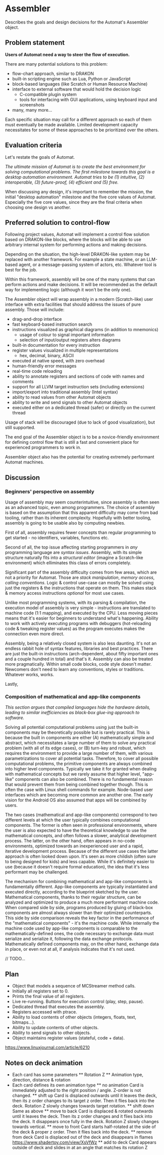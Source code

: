# Assembler

Describes the goals and design decisions for the Automat's Assembler object.

## Problem statement

**Users of Automat need a way to steer the flow of execution.**

There are many potential solutions to this problem:

* flow-chart approach, similar to DRAKON
* built-in scripting engine such as Lua, Python or JavaScript
* block-based languages (like Scratch or Human Resource Machine)
* interface to external software that would hold the decision logic
    * C-compatible plugin system
	* tools for interfacing with GUI applications, using keyboard input and screenshots
* many, many more...

Each specific situation may call for a different approach so each of them must eventually be made available. Limited development capacity necessitates for some of these approaches to be prioritized over the others.

## Evaluation criteria

Let's restate the goals of Automat.

*The ultimate mission of Automat is to create the best environment for solving computational problems. The first milestone towards this goal is a desktop automation environment. Automat tries to be (1) intuitive, (2) interoperable, (3) future-proof, (4) efficient and (5) free.*

When discussing any design, it's important to remember the mission, the initial "desktop automation" milestone and the five core values of Automat. Especially the five core values, since they are the final criteria when choosing one design vs another.

## Preferred solution to control-flow

Following project values, Automat will implement a control flow solution based on DRAKON-like blocks, where the blocks will be able to use arbitrary internal system for performing actions and making decisions.

Depending on the situation, the high-level DRAKON-like system may be replaced with another framework. For example a state machine, or an LLM-based agent, or a message-passing system of actors, etc. Whatever tool is best for the job.

Within this framework, assembly will be one of the many systems that can perform actions and make decisions. It will be recommended as the default way for implementing logic (although it won't be the only one).

The Assembler object will wrap assembly in a modern (Scratch-like) user interface with extra facilities that should address the issues of pure assembly. Those will include:

* drag-and-drop interface
* fast keyboard-based instruction search
* instructions visualized as graphical diagrams (in addition to mnemonics)
  * usage of colour to signal important information
  * selection of input/output registers alters diagrams
* built-in documentation for every instruction
* register values visualized in multiple representations
  * hex, decimal, binary, ASCII
* executed at native speed, with zero overhead
* human-friendly error messages
* real-time code reloading
* ability to annotate registers and sections of code with names and comments
* support for all LLVM target instruction sets (including extensions)
* import/export into traditional assembly (Intel syntax)
* ability to read values from other Automat objects
* ability to write and send signals to other Automat objects
* executed either on a dedicated thread (safer) or directly on the current thread

Usage of stack will be discouraged (due to lack of good visualization), but still supported.

The end goal of the Assembler object is to be a novice-friendly environment for defining control flow that is still a fast and convenient place for experienced programmers to work in.

Assembler object also has the potential for creating extremely performant Automat machines.

## Discussion

### Beginners' perspective on assembly

Usage of assembly may seem counterintuitive, since assembly is often seen as an advanced topic, even among programmers. The choice of assembly is based on the assumption that this apparent difficulty may come from bad tooling, rather than its inherent complexity. Hopefully with better tooling, assembly is going to be usable also by computing newbies.

First of all, assembly requires fewer concepts than regular programming to get started - no identifiers, variables, functions etc.

Second of all, the top issue affecting starting programmers in *any* programming language are *syntax issues*. Assembly, with its simple structure naturally fits into a *structural editor* (imagine a Scratch-like environment) which elliminates this class of errors completely.

Significant part of the assembly difficulty comes from few areas, which are not a priority for Automat. Those are *stack manipulation*, *memory access*, *calling conventions*. Logic & control use-case can mostly be solved using just the registers & the instructions that operate on them. This makes stack & memory access instructions *optional* for most use cases.

Unlike most programming systems, with its parsing & compilation, the execution model of assembly is very simple - instructions are translated to machine code (1:1 mapping), and executed by the CPU. Less moving pieces means that it's easier for beginners to understand what's happening. Ability to work with actively executing programs with debuggers (hot-reloading code & tweaking register values) as the program executes makes the connection even more direct.

Assembly, being a relatively closed system is also less daunting. It's not an endless rabbit hole of syntax features, libraries and best practices. There are just the built-in instructions (arch-dependent, about fifty important ones and a couple hundred in total) and that's it. Assembly can also be treated more pragmatically. Within small code blocks, code style doesn't matter. Newcomers don't need to learn any conventions, styles or traditions. Whatever works, works.

Lastly, 

### Composition of mathematical and app-like components

*This section argues that compiled languages hide the hardware details, leading to similar inefficiencies as black-box glue-ing approach to software.*

Solving all potential computational problems using just the built-in components may be theoretically possible but is rarely practical. This is because the built in components are either (A) mathematically simple and abstract, which necessitates a large number of them to solve any practical problem (with all of its edge cases), or (B) turn-key and robust, which requires the environment to provide a large number of them, with various parametrizations to cover all potential tasks. Therefore, to cover all possible computational problems, the primitive components are always combined into higher level components. Typically we take it for granted when dealing with mathematical concepts but we rarely assume that higher level, "app-like" components can also be combined. There is no fundamental reason that would prevent them from being combined together though. This is often the case with Linux shell commands for example. Node-based user interfaces which are becoming more common are another one. The early vision for the Android OS also assumed that apps will be combined by users.

The two cases (mathematical and app-like components) correspond to two different levels at which the user typically combines computational components. The former is often seen in professional environments, where the user is also expected to have the theoretical knowledge to use the mathematical concepts, and often follows a slower, analytical development process. The latter, on the other hand, often appears in no-code environments, optimized towards an inexperienced user and a rapid, iterative development process. Because of the different use cases the latter approach is often looked down upon. It's seen as more childish (often sure to being designed for kids) and less capable. While it's definitely easier to use (because it doesn't require formal education), the idea that it's less performant may be challenged.

The mechanism for combining mathematical and app-like components is fundamentally different. App-like components are typically instantiated and executed directly, according to the blueprint sketched by the user. Mathematical components, thanks to their regular structure, can be analyzed and optimized to produce a much more performant machine code. When compared side by side, programs produced by gluing of black-box components are almost always slower than their optimized counterparts. This side by side comparison reveals the key factor in the performance of the "mathematical components" - it's the machine code. While internally the machine code used by app-like components is comparable to the mathematically-defined ones, the code necessary to exchange data must serialize and serialize it, following the data exchange protocols. Mathematically defined components may, on the other hand, exchange data in place, or even not at all, if analysis indicates that it's not used.

// TODO...


## Plan

* Object that models a sequence of MCStreamer method calls.
* Initially all registers set to 0.
* Prints the final value of all registers.
* Live re-running. Buttons for execution control (play, step, pause).
* Dedicated thread that executes the assembly.
* Registers accessed with ptrace.
* Ability to load contents of other objects (integers, floats, text, bitmaps...).
* Ability to update contents of other objects.
* Ability to send signals to other objects.
* Object maintains register values (stateful, code + data).

https://www.linuxjournal.com/article/6210

## Notes on deck animation

* Each card has some parameters
** Rotation Z
** Animation type, direction, distance & rotation
* Each card defines its own animation type
** no animation
Card is immediately adjusted to the right position / angle. Z-order is not changed.
** shift up
Card is displaced outwards until it leaves the deck, then its z order changes to its target z order. Then it flies back into the deck.
Rotation Z slowly changes towards target rotation.
** shift down
Same as above
** move to back
Card is displaced & rotated outwards until it leaves the deck. Then its z order changes and it flies back into the deck. It disappears once fully in the deck.
Rotation Z slowly changes towards vertical.
** move to front
Card starts half-rotated at the side of the deck & proper z order. Then it flies back into the deck.
** remove from deck
Card is displaced out of the deck and disappears in flames
https://www.shadertoy.com/view/XsVfWz
** add to deck
Card appears outside of deck and slides in at an angle that matches its rotation Z
